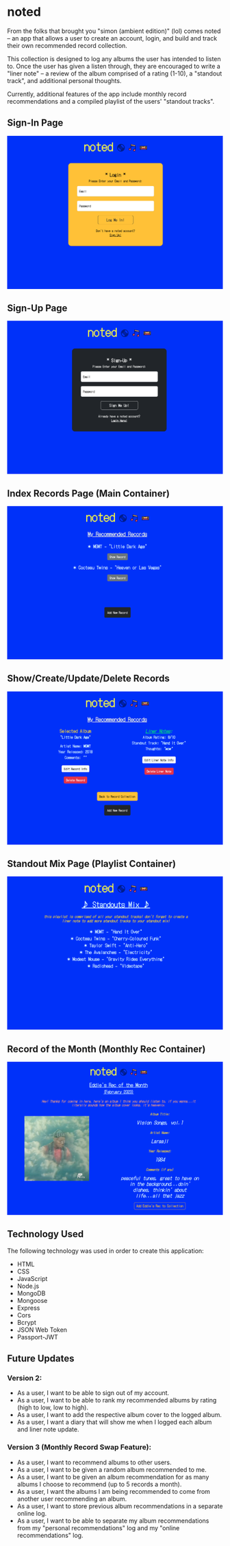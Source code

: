 # noted

From the folks that brought you "simon (ambient edition)" (lol) comes noted – an app that allows a user to create an account, login, and build and track their own recommended record collection. 

This collection is designed to log any albums the user has intended to listen to. Once the user has given a listen through, they are encouraged to write a "liner note" – a review of the album comprised of a rating (1-10), a "standout track", and additional personal thoughts. 

Currently, additional features of the app include monthly record recommendations and a compiled playlist of the users' "standout tracks".

## Sign-In Page

![Sign-In Page](/images/noted-login.png)

## Sign-Up Page

![Sign-Up Page](/images/noted-sign-up.png)

## Index Records Page (Main Container)

![Index Records Page](/images/noted-index.png)

## Show/Create/Update/Delete Records

![Show/Create/Update/Delete Records](/images/noted-show-create-update-delete.png)

## Standout Mix Page (Playlist Container)

![Standout Mix](/images/noted-mix.png)

## Record of the Month (Monthly Rec Container)

![Record of the Month](/images/noted-monthly-rec.png)

## Technology Used

The following technology was used in order to create this application:

* HTML
* CSS
* JavaScript
* Node.js
* MongoDB
* Mongoose
* Express
* Cors
* Bcrypt
* JSON Web Token
* Passport-JWT

## Future Updates

### Version 2:
- As a user, I want to be able to sign out of my account.
- As a user, I want to be able to rank my recommended albums by rating (high to low, low to high).
- As a user, I want to add the respective album cover to the logged album.
- As a user, I want a diary that will show me when I logged each album and liner note update.

### Version 3 (Monthly Record Swap Feature):
- As a user, I want to recommend albums to other users.
- As a user, I want to be given a random album recommended to me.
- As a user, I want to be given an album recommendation for as many albums I choose to recommend (up to 5 records a month).
- As a user, I want the albums I am being recommended to come from another user recommending an album.
- As a user, I want to store previous album recommendations in a separate online log.
- As a user, I want to be able to separate my album recommendations from my "personal recommendations" log and my "online recommendations" log.